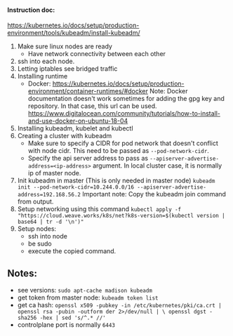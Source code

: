 #### Instruction doc: 
https://kubernetes.io/docs/setup/production-environment/tools/kubeadm/install-kubeadm/

1. Make sure linux nodes are ready
    - Have network connectivity between each other
2. ssh into each node. 
3. Letting iptables see bridged traffic
4. Installing runtime
   - Docker: https://kubernetes.io/docs/setup/production-environment/container-runtimes/#docker
   Note: Docker documentation doesn't work sometimes for adding the gpg key and repository. In that case, this url can be used. https://www.digitalocean.com/community/tutorials/how-to-install-and-use-docker-on-ubuntu-18-04
5. Installing kubeadm, kubelet and kubectl 
6. Creating a cluster with kubeadm
   - Make sure to specify a CIDR for pod network that doesn't conflict with node cidr. This need to be passed as `--pod-network-cidr`.
   - Specify the api server address to pass as `--apiserver-advertise-address=<ip-address>` argument. In local cluster case, it is normally ip of master node.
7. Init kubeadm in master (This is only needed in master node)
   `kubeadm init --pod-network-cidr=10.244.0.0/16 --apiserver-advertise-address=192.168.56.2`
   Important note: Copy the kubeadm join command from output. 
8. Setup networking using this command
`kubectl apply -f "https://cloud.weave.works/k8s/net?k8s-version=$(kubectl version | base64 | tr -d '\n')"`
9. Setup nodes:
   - ssh into node
   - be sudo
   - execute the copied command.
   


## Notes:
- see versions: `sudo apt-cache madison kubeadm`
- get token from master node: `kubeadm token list`
- get ca hash: `openssl x509 -pubkey -in /etc/kubernetes/pki/ca.crt | openssl rsa -pubin -outform der 2>/dev/null | \
  openssl dgst -sha256 -hex | sed 's/^.* //'`
- controlplane port is normally `6443`
